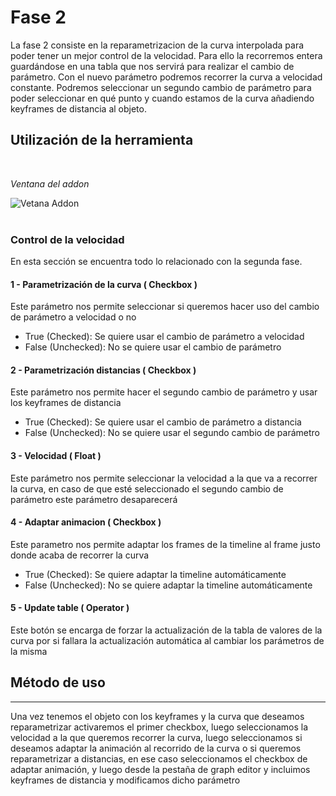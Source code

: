 # Fase 2
 
La fase 2 consiste en la reparametrizacion de la curva interpolada para poder tener un mejor control de la velocidad. Para ello la recorremos entera guardándose en una tabla que nos servirá para realizar el cambio de parámetro. Con el nuevo parámetro podremos recorrer la curva a velocidad constante. Podremos seleccionar un segundo cambio de parámetro para poder seleccionar en qué punto y cuando estamos de la curva añadiendo keyframes de distancia al objeto.
 
 
## Utilización de la herramienta
<br>
 
_Ventana del addon_
 
![Vetana Addon](https://cdn.discordapp.com/attachments/651843244761808906/935234193573695568/unknown.png)
<br><br>
 
### Control de la velocidad
En esta sección se encuentra todo lo relacionado con la segunda fase.
 
#### 1 - Parametrización de la curva ( Checkbox )
Este parámetro nos permite seleccionar si queremos hacer uso del cambio de parámetro a velocidad o no
* True (Checked): Se quiere usar el cambio de parámetro a velocidad
* False (Unchecked): No se quiere usar el cambio de parámetro
 
#### 2 - Parametrización distancias ( Checkbox )
Este parámetro nos permite hacer el segundo cambio de parámetro y usar los keyframes de distancia
* True (Checked): Se quiere usar el cambio de parámetro a distancia
* False (Unchecked): No se quiere usar el segundo cambio de parámetro
 
#### 3 - Velocidad ( Float )
Este parámetro nos permite seleccionar la velocidad a la que va a recorrer la curva, en caso de que esté seleccionado el segundo cambio de parámetro este parámetro desaparecerá
 
#### 4 - Adaptar animacion ( Checkbox )
Este parametro nos permite adaptar los frames de la timeline al frame justo donde acaba de recorrer la curva
* True (Checked): Se quiere adaptar la timeline automáticamente
* False (Unchecked): No se quiere adaptar la timeline automáticamente
 
#### 5 - Update table ( Operator )
Este botón se encarga de forzar la actualización de la tabla de valores de la curva por si fallara la actualización automática al cambiar los parámetros de la misma
 
## Método de uso
 
<hr>
 
Una vez tenemos el objeto con los keyframes y la curva que deseamos reparametrizar activaremos el primer checkbox, luego seleccionamos la velocidad a la que queremos recorrer la curva, luego seleccionamos si deseamos adaptar la animación al recorrido de la curva o si queremos reparametrizar a distancias, en ese caso seleccionamos el checkbox de adaptar animación, y luego desde la pestaña de graph editor y incluimos keyframes de distancia y modificamos dicho parámetro
